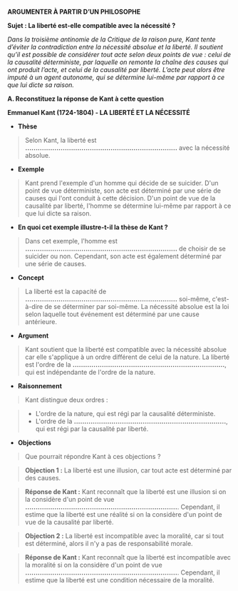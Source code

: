 **ARGUMENTER À PARTIR D’UN PHILOSOPHE**

**Sujet : La liberté est-elle compatible avec la nécessité ?**

*Dans la troisième antinomie de la Critique de la raison pure, Kant tente d’éviter la contradiction entre la nécessité absolue et la liberté. Il soutient qu’il est possible de considérer tout acte selon deux points de vue : celui de la causalité déterministe, par laquelle on remonte la chaîne des causes qui ont produit l’acte, et celui de la causalité par liberté. L’acte peut alors être imputé à un agent autonome, qui se détermine lui-même par rapport à ce que lui dicte sa raison.*

**A. Reconstituez la réponse de Kant à cette question**

**Emmanuel Kant (1724-1804) - LA LIBERTÉ ET LA NÉCESSITÉ**

* **Thèse**

> Selon Kant, la liberté est **.........................................................................** avec la nécessité absolue.

* **Exemple**

> Kant prend l'exemple d'un homme qui décide de se suicider. D'un point de vue déterministe, son acte est déterminé par une série de causes qui l'ont conduit à cette décision. D'un point de vue de la causalité par liberté, l'homme se détermine lui-même par rapport à ce que lui dicte sa raison.

* **En quoi cet exemple illustre-t-il la thèse de Kant ?**

> Dans cet exemple, l'homme est **.........................................................................** de choisir de se suicider ou non. Cependant, son acte est également déterminé par une série de causes.

* **Concept**

> La liberté est la capacité de **.........................................................................** soi-même, c'est-à-dire de se déterminer par soi-même. La nécessité absolue est la loi selon laquelle tout événement est déterminé par une cause antérieure.

* **Argument**

> Kant soutient que la liberté est compatible avec la nécessité absolue car elle s'applique à un ordre différent de celui de la nature. La liberté est l'ordre de la **.........................................................................**, qui est indépendante de l'ordre de la nature.

* **Raisonnement**

> Kant distingue deux ordres :

> * L'ordre de la nature, qui est régi par la causalité déterministe.
> * L'ordre de la **.........................................................................**, qui est régi par la causalité par liberté.

* **Objections**

> Que pourrait répondre Kant à ces objections ?

> **Objection 1 :** La liberté est une illusion, car tout acte est déterminé par des causes.

> **Réponse de Kant :** Kant reconnaît que la liberté est une illusion si on la considère d'un point de vue **.........................................................................**. Cependant, il estime que la liberté est une réalité si on la considère d'un point de vue de la causalité par liberté.

> **Objection 2 :** La liberté est incompatible avec la moralité, car si tout est déterminé, alors il n'y a pas de responsabilité morale.

> **Réponse de Kant :** Kant reconnaît que la liberté est incompatible avec la moralité si on la considère d'un point de vue **.........................................................................**. Cependant, il estime que la liberté est une condition nécessaire de la moralité.
